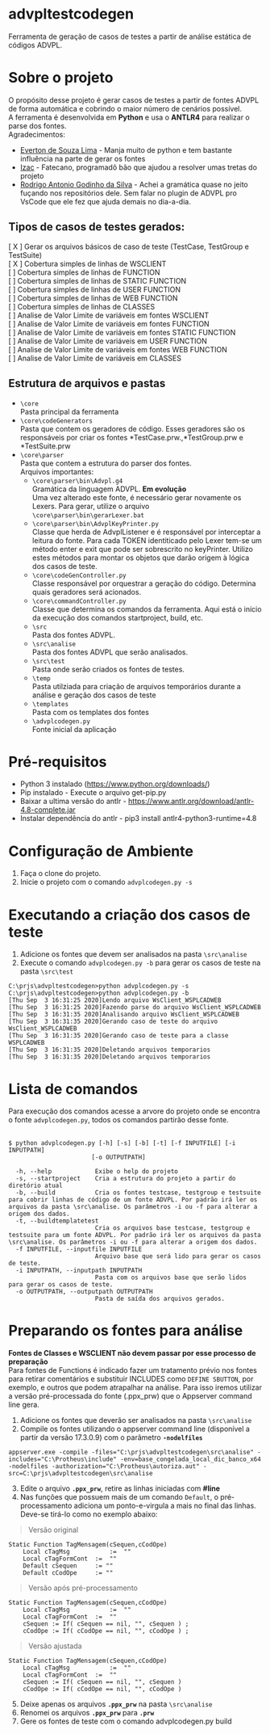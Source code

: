 # advpltestcodegen
Ferramenta de geração de casos de testes a partir de análise estática de códigos ADVPL.   

# Sobre o projeto
O propósito desse projeto é gerar casos de testes a partir de fontes ADVPL de forma automática e cobrindo o maior número de cenários possível.  
A ferramenta é desenvolvida em **Python** e usa o **ANTLR4** para realizar o parse dos fontes.  
Agradecimentos:
- [Everton de Souza Lima](https://github.com/oevertonsouza) - Manja muito de python e tem bastante influência na parte de gerar os fontes 
- [Izac](https://github.com/izacsc) - Fatecano, programadô bão que ajudou a resolver umas tretas do projeto 
- [Rodrigo Antonio Godinho da Silva](https://github.com/killerall) - Achei a gramática quase no jeito fuçando nos repositórios dele. Sem falar no plugin de ADVPL pro VsCode que ele fez que ajuda demais no dia-a-dia. 
## Tipos de casos de testes gerados:
[ X ] Gerar os arquivos básicos de caso de teste (TestCase, TestGroup e TestSuite)      
[ X ] Cobertura simples de linhas de WSCLIENT   
[ ] Cobertura simples de linhas de FUNCTION  
[ ] Cobertura simples de linhas de STATIC FUNCTION  
[ ] Cobertura simples de linhas de USER FUNCTION  
[ ] Cobertura simples de linhas de WEB FUNCTION  
[ ] Cobertura simples de linhas de CLASSES  
[ ] Analise de Valor Limite de variáveis em fontes WSCLIENT  
[ ] Analise de Valor Limite de variáveis em fontes FUNCTION  
[ ] Analise de Valor Limite de variáveis em fontes STATIC FUNCTION  
[ ] Analise de Valor Limite de variáveis em USER FUNCTION  
[ ] Analise de Valor Limite de variáveis em fontes WEB FUNCTION  
[ ] Analise de Valor Limite de variáveis em CLASSES  

## Estrutura de arquivos e pastas
- `\core`   
	Pasta principal da ferramenta
- `\core\codeGenerators`   
	Pasta que contem os geradores de código. Esses geradores são os responsáveis por criar os fontes *TestCase.prw.,*TestGroup.prw e *TestSuite.prw
- `\core\parser`   
	Pasta que contem a estrutura do parser dos fontes.   
	Arquivos importantes:
	- `\core\parser\bin\Advpl.g4`   
		Gramática da linguagem ADVPL. **Em evolução**   
		Uma vez alterado este fonte, é necessário gerar novamente os Lexers. Para gerar, utilize o arquivo `\core\parser\bin\gerarLexer.bat` 
	- `\core\parser\bin\AdvplKeyPrinter.py`   
		Classe que herda de AdvplListener e é responsável por interceptar a leitura do fonte. Para cada TOKEN identiticado pelo Lexer tem-se um método enter e exit que pode ser sobrescrito no keyPrinter. Utilizo estes métodos para montar os objetos que darão origem à lógica dos casos de teste.   
	- `\core\codeGenController.py`   
		Classe responsável por orquestrar a geração do código. Determina quais geradores será acionados.   
	- `\core\commandController.py`   
		Classe que determina os comandos da ferramenta. Aqui está o início da execução dos comandos startproject, build, etc.   
	- `\src`   
		Pasta dos fontes ADVPL.   
	- `\src\analise`   
		Pasta dos fontes ADVPL que serão analisados.   
	- `\src\test`   
		Pasta onde serão criados os fontes de testes.   
	- `\temp`   
		Pasta utilziada para criação de arquivos temporários durante a análise e geração dos casos de teste
	- `\templates`   
		Pasta com os templates dos fontes
	- `\advplcodegen.py`   
		Fonte inicial da aplicação

# Pré-requisitos

* Python 3 instalado (https://www.python.org/downloads/)
* Pip instalado - Execute o arquivo get-pip.py
* Baixar a ultima versão do antlr - https://www.antlr.org/download/antlr-4.8-complete.jar
* Instalar dependência do antlr - pip3 install antlr4-python3-runtime=4.8

# Configuração de Ambiente

1. Faça o clone do projeto.
2. Inicie o projeto com o comando `advplcodegen.py -s`
# Executando a criação dos casos de teste

1. Adicione os fontes que devem ser analisados na pasta `\src\analise`
2. Execute o comando `advplcodegen.py -b` para gerar os casos de teste na pasta `\src\test`
```
C:\prjs\advpltestcodegen>python advplcodegen.py -s
C:\prjs\advpltestcodegen>python advplcodegen.py -b
[Thu Sep  3 16:31:25 2020]Lendo arquivo WsClient_WSPLCADWEB
[Thu Sep  3 16:31:25 2020]Fazendo parse do arquivo WsClient_WSPLCADWEB
[Thu Sep  3 16:31:35 2020]Analisando arquivo WsClient_WSPLCADWEB
[Thu Sep  3 16:31:35 2020]Gerando caso de teste do arquivo WsClient_WSPLCADWEB
[Thu Sep  3 16:31:35 2020]Gerando caso de teste para a classe WSPLCADWEB
[Thu Sep  3 16:31:35 2020]Deletando arquivos temporarios
[Thu Sep  3 16:31:35 2020]Deletando arquivos temporarios
```

# Lista de comandos

Para execução dos comandos acesse a arvore do projeto onde se encontra o fonte `advplcodegen.py`, todos os comandos partirão desse fonte.</br></br>

```console
$ python advplcodegen.py [-h] [-s] [-b] [-t] [-f INPUTFILE] [-i INPUTPATH]
                       [-o OUTPUTPATH]

  -h, --help            Exibe o help do projeto  
  -s, --startproject    Cria a estrutura do projeto a partir do diretório atual  
  -b, --build           Cria os fontes testcase, testgroup e testsuite para cobrir linhas de código de um fonte ADVPL. Por padrão irá ler os arquivos da pasta \src\analise. Os parâmetros -i ou -f para alterar a origem dos dados.   
  -t, --buildtemplatetest  
                        Cria os arquivos base testcase, testgroup e testsuite para um fonte ADVPL. Por padrão irá ler os arquivos da pasta \src\analise. Os parâmetros -i ou -f para alterar a origem dos dados.   
  -f INPUTFILE, --inputfile INPUTFILE   
                        Arquivo base que será lido para gerar os casos de teste.   
  -i INPUTPATH, --inputpath INPUTPATH   
                        Pasta com os arquivos base que serão lidos para gerar os casos de teste.   
  -o OUTPUTPATH, --outputpath OUTPUTPATH
                        Pasta de saída dos arquivos gerados.   
```

# Preparando os fontes para análise
**Fontes de Classes e WSCLIENT não devem passar por esse processo de preparação**  
Para fontes de Functions é indicado fazer um tratamento prévio nos fontes para retirar comentários e substituir INCLUDES como `DEFINE SBUTTON`, por exemplo, e outros que podem atrapalhar na análise. Para isso iremos utilizar a versão pré-processada do fonte (.ppx_prw) que o Appserver command line gera.  
1. Adicione os fontes que deverão ser analisados na pasta `\src\analise`
2. Compile os fontes utilizando o appserver command line (disponível a partir da versão 17.3.0.9) com o parâmetro **`-nodelfiles`**
```console
appserver.exe -compile -files="C:\prjs\advpltestcodegen\src\analise" -includes="C:\Protheus\include" -env=base_congelada_local_dic_banco_x64 -nodelfiles -authorization="C:\Protheus\autoriza.aut" -src=C:\prjs\advpltestcodegen\src\analise
```
3. Edite o arquivo **`.ppx_prw`**, retire as linhas iniciadas com **#line**
4. Nas funções que possuem mais de um comando `Default`, o pré-processamento adiciona um ponto-e-virgula a mais no final das linhas. Deve-se tirá-lo como no exemplo abaixo:
>Versão original
```console
Static Function TagMensagem(cSequen,cCodOpe)
	Local cTagMsg			:=	"" 
	Local cTagFormCont	:=	""
	Default cSequen		:= "" 
	Default cCodOpe		:= ""
```
>Versão após pré-processamento
```console
Static Function TagMensagem(cSequen,cCodOpe)
	Local cTagMsg			:=	""
	Local cTagFormCont	:=	""
	cSequen := If( cSequen == nil, "", cSequen ) ;
	cCodOpe := If( cCodOpe == nil, "", cCodOpe ) ;
```
>Versão ajustada
```console
Static Function TagMensagem(cSequen,cCodOpe)
	Local cTagMsg			:=	""
	Local cTagFormCont	:=	""
	cSequen := If( cSequen == nil, "", cSequen )
	cCodOpe := If( cCodOpe == nil, "", cCodOpe )
```
5. Deixe apenas os arquivos **`.ppx_prw`** na pasta `\src\analise`
6. Renomei os arquivos **`.ppx_prw`** para **`.prw`**
7. Gere os fontes de teste com o comando advplcodegen.py build
